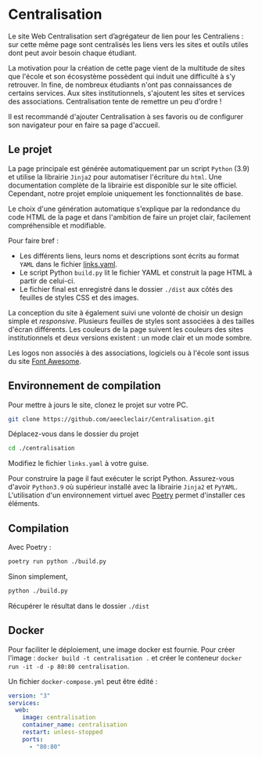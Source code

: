 # Centralisation

Le site Web Centralisation sert d’agrégateur de lien pour les Centraliens : sur cette même page sont centralisés les liens vers les sites et outils utiles dont peut avoir besoin chaque étudiant.

La motivation pour la création de cette page vient de la multitude de sites que l'école et son écosystème possèdent qui induit une difficulté à s'y retrouver. In fine, de nombreux étudiants n'ont pas connaissances de certains services. Aux sites institutionnels, s'ajoutent les sites et services des associations. Centralisation tente de remettre un peu d'ordre !

Il est recommandé d'ajouter Centralisation à ses favoris ou de configurer son navigateur pour en faire sa page d'accueil.

## Le projet

La page principale est générée automatiquement par un script `Python` (3.9) et utilise la librairie `Jinja2` pour automatiser l'écriture du `html`. Une documentation complète de la librairie est disponible sur le site officiel. Cependant, notre projet emploie uniquement les fonctionnalités de base.

Le choix d'une génération automatique s'explique par la redondance du code HTML de la page et dans l'ambition de faire un projet clair, facilement compréhensible et modifiable.

Pour faire bref :

- Les différents liens, leurs noms et descriptions sont écrits au format `YAML` dans le fichier [links.yaml](./links.yaml).
- Le script Python `build.py` lit le fichier YAML et construit la page HTML à partir de celui-ci.
- Le fichier final est enregistré dans le dossier `./dist` aux côtés des feuilles de styles CSS et des images.

La conception du site à également suivi une volonté de choisir un design simple et _responsive_. Plusieurs feuilles de styles sont associées à des tailles d'écran différents. Les couleurs de la page suivent les couleurs des sites institutionnels et deux versions existent : un mode clair et un mode sombre.

Les logos non associés à des associations, logiciels ou à l'école sont issus du site [Font Awesome](https://fontawesome.com/search).

## Environnement de compilation

Pour mettre à jours le site, clonez le projet sur votre PC.

```bash
git clone https://github.com/aeecleclair/Centralisation.git
```

Déplacez-vous dans le dossier du projet

```bash
cd ./centralisation
```

Modifiez le fichier `links.yaml` à votre guise.

Pour construire la page il faut exécuter le script Python. Assurez-vous d'avoir `Python3.9` où supérieur installé avec la librairie `Jinja2` et `PyYAML`. L'utilisation d'un environnement virtuel avec [Poetry](https://python-poetry.org/) permet d'installer ces éléments.

## Compilation

Avec Poetry :

```bash
poetry run python ./build.py
```

Sinon simplement,

```bash
python ./build.py
```

Récupérer le résultat dans le dossier `./dist`

## Docker

Pour faciliter le déploiement, une image docker est fournie. Pour créer l'image : `docker build -t centralisation .` et créer le conteneur `docker run -it -d -p 80:80 centralisation`.

Un fichier `docker-compose.yml` peut être édité :

```yml
version: "3"
services:
  web:
    image: centralisation
    container_name: centralisation
    restart: unless-stopped
    ports:
      - "80:80"
```
